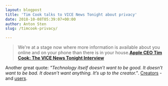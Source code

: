 ```yaml
---
layout: blogpost
title: 'Tim Cook talks to VICE News Tonight about privacy'
date: 2018-10-08T05:39:07+00:00
author: Anton Sten
slug: /timcook-privacy/

---
```


>We're at a stage now where more information is available about you online and on your phone than there is in your house.**[Apple CEO Tim Cook: The VICE News Tonight Interview](https://www.youtube.com/watch?v=VD1cP8SK3Q0&feature=youtu.be)**

Another great quote: _"Technology itself doesn’t want to be good. It doesn’t want to be bad. It doesn’t want anything. It’s up to the creator."_. [Creators](https://www.antonsten.com/moral-implications-apps/) - and [users](https://www.antonsten.com/my-responsibilities/). 

